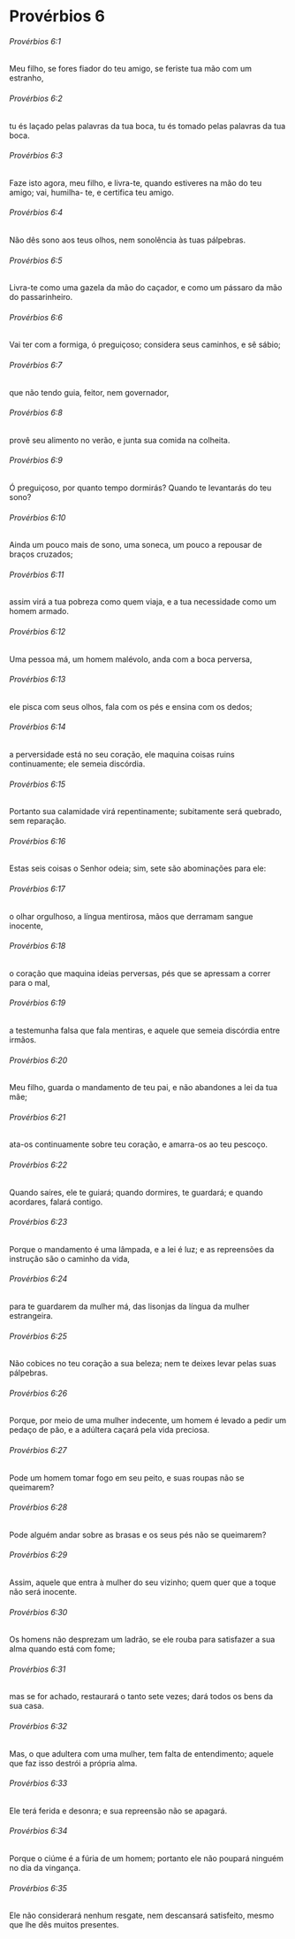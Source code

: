 # Provérbios 6

###### Provérbios 6:1

Meu filho, se fores fiador do teu amigo, se feriste tua mão com um estranho,

###### Provérbios 6:2

tu és laçado pelas palavras da tua boca, tu és tomado pelas palavras da tua boca.

###### Provérbios 6:3

Faze isto agora, meu filho, e livra-te, quando estiveres na mão do teu amigo; vai, humilha- te, e certifica teu amigo.

###### Provérbios 6:4

Não dês sono aos teus olhos, nem sonolência às tuas pálpebras.

###### Provérbios 6:5

Livra-te como uma gazela da mão do caçador, e como um pássaro da mão do passarinheiro.

###### Provérbios 6:6

Vai ter com a formiga, ó preguiçoso; considera seus caminhos, e sê sábio;

###### Provérbios 6:7

que não tendo guia, feitor, nem governador,

###### Provérbios 6:8

provê seu alimento no verão, e junta sua comida na colheita.

###### Provérbios 6:9

Ó preguiçoso, por quanto tempo dormirás? Quando te levantarás do teu sono?

###### Provérbios 6:10

Ainda um pouco mais de sono, uma soneca, um pouco a repousar de braços cruzados;

###### Provérbios 6:11

assim virá a tua pobreza como quem viaja, e a tua necessidade como um homem armado.

###### Provérbios 6:12

Uma pessoa má, um homem malévolo, anda com a boca perversa,

###### Provérbios 6:13

ele pisca com seus olhos, fala com os pés e ensina com os dedos;

###### Provérbios 6:14

a perversidade está no seu coração, ele maquina coisas ruins continuamente; ele semeia discórdia.

###### Provérbios 6:15

Portanto sua calamidade virá repentinamente; subitamente será quebrado, sem reparação.

###### Provérbios 6:16

Estas seis coisas o Senhor odeia; sim, sete são abominações para ele:

###### Provérbios 6:17

o olhar orgulhoso, a língua mentirosa, mãos que derramam sangue inocente,

###### Provérbios 6:18

o coração que maquina ideias perversas, pés que se apressam a correr para o mal,

###### Provérbios 6:19

a testemunha falsa que fala mentiras, e aquele que semeia discórdia entre irmãos.

###### Provérbios 6:20

Meu filho, guarda o mandamento de teu pai, e não abandones a lei da tua mãe;

###### Provérbios 6:21

ata-os continuamente sobre teu coração, e amarra-os ao teu pescoço.

###### Provérbios 6:22

Quando saíres, ele te guiará; quando dormires, te guardará; e quando acordares, falará contigo.

###### Provérbios 6:23

Porque o mandamento é uma lâmpada, e a lei é luz; e as repreensões da instrução são o caminho da vida,

###### Provérbios 6:24

para te guardarem da mulher má, das lisonjas da língua da mulher estrangeira.

###### Provérbios 6:25

Não cobices no teu coração a sua beleza; nem te deixes levar pelas suas pálpebras.

###### Provérbios 6:26

Porque, por meio de uma mulher indecente, um homem é levado a pedir um pedaço de pão, e a adúltera caçará pela vida preciosa.

###### Provérbios 6:27

Pode um homem tomar fogo em seu peito, e suas roupas não se queimarem?

###### Provérbios 6:28

Pode alguém andar sobre as brasas e os seus pés não se queimarem?

###### Provérbios 6:29

Assim, aquele que entra à mulher do seu vizinho; quem quer que a toque não será inocente.

###### Provérbios 6:30

Os homens não desprezam um ladrão, se ele rouba para satisfazer a sua alma quando está com fome;

###### Provérbios 6:31

mas se for achado, restaurará o tanto sete vezes; dará todos os bens da sua casa.

###### Provérbios 6:32

Mas, o que adultera com uma mulher, tem falta de entendimento; aquele que faz isso destrói a própria alma.

###### Provérbios 6:33

Ele terá ferida e desonra; e sua repreensão não se apagará.

###### Provérbios 6:34

Porque o ciúme é a fúria de um homem; portanto ele não poupará ninguém no dia da vingança.

###### Provérbios 6:35

Ele não considerará nenhum resgate, nem descansará satisfeito, mesmo que lhe dês muitos presentes.


